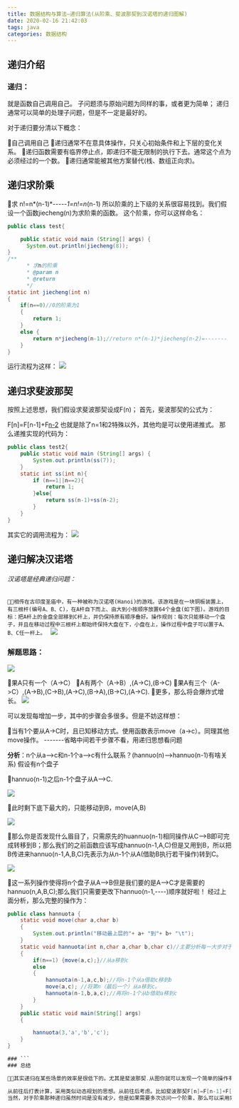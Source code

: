 ```yaml
---
title: 数据结构与算法—递归算法(从阶乘、斐波那契到汉诺塔的递归图解)
date: 2020-02-16 21:42:03
tags: java
categories: 数据结构
---
```

## 递归介绍

### 递归：
就是函数自己调用自己。 子问题须与原始问题为同样的事，或者更为简单；
递归通常可以简单的处理子问题，但是不一定是最好的。

对于递归要分清以下概念：

🌂自己调用自己
🌂递归通常不在意具体操作，只关心初始条件和上下层的变化关系。
🌂递归函数需要有临界停止点，即递归不能无限制的执行下去。通常这个点为必须经过的一个数。
🌂递归通常能被其他方案替代(栈、数组正向求)。

## 递归求阶乘

🌂求 n!=n*(n-1)*-----*1=n!=n*(n-1)
所以阶乘的上下级的关系很容易找到。我们假设一个函数jiecheng(n)为求阶乘的函数。
这个阶乘，你可以这样命名：

```java
public class test{

    public static void main (String[] args) {
      System.out.println(jiecheng(8));
}
/**
      * 求n的阶乘
      * @param n
      * @return
      */
static int jiecheng(int n)
{
    if(n==0)//0的阶乘为1
    {
        return 1;
    }
    else {
        return n*jiecheng(n-1);//return n*(n-1)*jiecheng(n-2)=-------
    }
}

```
运行流程为这样：
![](https://s2.ax1x.com/2020/02/29/3yC2Os.gif)


## 递归求斐波那契

按照上述思想，我们假设求斐波那契设成F(n)；
首先，斐波那契的公式为：

F[n]=F[n-1]+F[n-2](n>=3,F[1]=1,F[2]=1)
也就是除了n=1和2特殊以外，其他均是可以使用递推式。
那么递推实现的代码为：

```java
public class test2{
    public static void main (String[] args) {
        System.out.println(ss(7));
    }
    static int ss(int n){
        if (n==1||n==2){
            return 1;
        }else{
            return ss(n-1)+ss(n-2);
        }
    }
}

```

其实它的调用流程为：
![](https://s2.ax1x.com/2020/02/29/3yiQPK.gif)
## 递归解决汉诺塔

###### 汉诺塔是经典递归问题：
`🌂🌂相传在古印度圣庙中，有一种被称为汉诺塔(Hanoi)的游戏。该游戏是在一块铜板装置上，有三根杆(编号A、B、C)，在A杆自下而上、由大到小按顺序放置64个金盘(如下图)。游戏的目标：把A杆上的金盘全部移到C杆上，并仍保持原有顺序叠好。操作规则：每次只能移动一个盘子，并且在移动过程中三根杆上都始终保持大盘在下，小盘在上，操作过程中盘子可以置于A、B、C任一杆上。
`
![](https://s2.ax1x.com/2020/02/29/3yFPeA.png)

### 解题思路：
![](https://s2.ax1x.com/2020/02/29/3yFGWT.png)

🌂果A只有一个（A->C）
🌂A有两个（A->B）,(A->C),(B->C)
🌂果A有三个（A->C）,(A->B),(C->B),(A->C),(B->A),(B->C),(A->C).
🌂更多，那么将会爆炸式增长。
![](https://s2.ax1x.com/2020/02/29/3yFwwR.gif)





可以发现每增加一步，其中的步骤会多很多。但是不妨这样想：

🌂当有1个要从A->C时，且已知移动方式。使用函数表示move（a->c）。同理其他move操作。
-------省略中间若干步骤不看，用递归思想看问题

**分析**：n个从a—>c和n-1个a—>c有什么联系？(hannuo(n)—>hannuo(n-1)有啥关系)
假设有n个盘子

🌂hannuo(n-1)之后n-1个盘子从A—>C.

![](https://s2.ax1x.com/2020/02/29/3yFclD.png)










🌂此时剩下底下最大的，只能移动到B，move(A,B)



![](https://s2.ax1x.com/2020/02/29/3yF5kt.png)






🌂那么你是否发现什么眉目了，只需原先的huannuo(n-1)相同操作从C—>B即可完成转移到B；那么我们的之前函数应该写成hannuo(n-1,A,C)但是又用到B，所以把B传进来hannuo(n-1,A,B,C)先表示为从n-1个从A(借助B执行若干操作)转到C。


![](https://s2.ax1x.com/2020/02/29/3yFb6g.png)




🌂这一系列操作使得将n个盘子从A—>B但是我们要的是A—>C才是需要的hannuo(n,A,B,C);那么我们只需要更改下hannuo(n-1,----)顺序就好啦！
经过上面分析，那么完整的操作为：
```java
public class hannuota {
    static void move(char a,char b)
    {
        System.out.println("移动最上层的"+ a+ "到"+ b+ "\t");
    }
    static void hannuota(int n,char a,char b,char c)//主要分析每一大步对于下一步需要走的。
    {
        if(n==1) {move(a,c);}//从a移到c
        else
        {
            hannuota(n-1,a,c,b);//将n-1个从a借助c移到b
            move(a,c); //将第n（最后一个）从a移到c。
            hannuota(n-1,b,a,c);//再将n-1个从b借助a移到c
        }
    }
    public static void main(String[] args)
    {

        hannuota(3,'a','b','c');
    }
}

### ```
### 总结

🌂🌂其实递归在某些场景的效率是很低下的。尤其是斐波那契.从图你就可以发现一个简单的操作有多次重复。因为它的递归调用俩个自己.那么它的递归的膨胀率是指数级别的，重复了大量相同计算。当然这种问题也有优化方案的：

从前往后打表计算，采用类似动态规划的思想。从前往后考虑。比如斐波那契F[n]=F[n-1]+F[n-2];那么我用数组储存。从第三项开始F[3]=F[2]+F[1](均已知)，再F[4]=F[3]+F[2]-----这样，时间复杂度是O(N),线性的。
当然，对于阶乘那种递归虽然时间是没有减少，但是如果需要多次访问一个阶乘，那么可以采用同样思想(打表)解决问题。